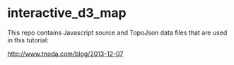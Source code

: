 interactive_d3_map
==================

This repo contains Javascript source and TopoJson data files
that are used in this tutorial:

http://www.tnoda.com/blog/2013-12-07